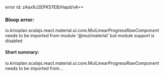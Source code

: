 error id: zAax9J2EPK57EB/Hapd/vA==
### Bloop error:

io.kinoplan.scalajs.react.material.ui.core.MuiLinearProgress$RawComponent$ needs to be imported from module '@mui/material' but module support is disabled
#### Short summary: 

io.kinoplan.scalajs.react.material.ui.core.MuiLinearProgress$RawComponent$ needs to be imported from...